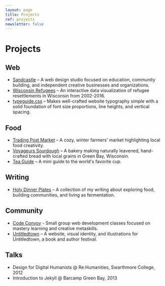 ```yaml
---
layout: page
title: Projects
ref: projects
newsletter: false
---
```


# Projects

## Web

* [Sandcastle](http://sandcastle.co) – A web design studio focused on education, community building, and independent creative businesses and organizations.
* [Wisconsin Refugees](https://kmcgillivray.github.io/wisconsin-refugees/) – An interactive data visualization of refugee resettlements in Wisconsin from 2002-2016.
* [typeguide.css](https://github.com/kmcgillivray/typeguide.css) – Makes well-crafted website typography simple with a solid foundation of font size proportions, line heights, and vertical spacing.

## Food

* [Trading Post Market](http://tradingpost.market) – A cozy, winter farmers' market highlighting local food creativity.
* [Voyageurs Sourdough](http://voyageurs.co) – A bakery making naturally leavened, hand-crafted bread with local grains in Green Bay, Wisconsin.
* [Tea Guide](http://www.teaguide.co) – A mini guide to the world's favorite cup.

## Writing

* [Holy Dinner Plates](/holy-dinner-plates/) – A collection of my writing about exploring food, building communities, and living as fermentation.

## Community

* [Code Convoy](http://www.codeconvoy.com) - Small group web development classes focused on mastery learning and creative metaskills.
* [Untitledtown](http://138.197.70.90) – A website, visual identity, and illustrations for Untitledtown, a book and author festival.

## Talks

* Design for Digital Humanists @ Re:Humanities, Swarthmore College, 2012
* Introduction to Jekyll @ Barcamp Green Bay, 2013
